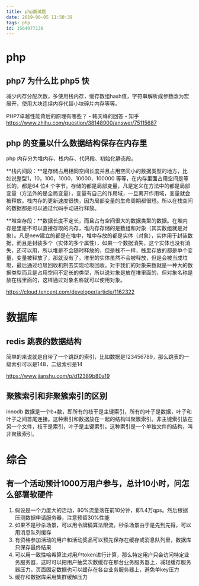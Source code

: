 ```yaml
---
title: php面试题
date: 2019-08-05 11:50:39
tags: php
id: 1564977130
---
```

# php
## php7 为什么比 php5 快

减少内存分配次数，多使用栈内存，缓存数组hash值，字符串解析成参数改为宏展开，使用大块连续内存代替小块碎片内存等等。

PHP7卓越性能背后的原理有哪些？ - 韩天峰的回答 - 知乎
https://www.zhihu.com/question/38148900/answer/75115687

## php 的变量以什么数据结构保存在内存里

php 内存分为堆内存、栈内存、代码段、初始化静态段。

**栈内间段：**是存储占用相同空间长度并且占用空间小的数据类型的地方，比如说整型1，10，100，1000，10000，100000 等等，在内存里面占用空间是等长的，都是64 位4 个字节。存储的都是局部变量，凡是定义在方法中的都是局部变量（方法外的是全局变量），变量有自己的作用域，一旦离开作用域，变量就会被释放。栈内存的更新速度很快，因为局部变量的生命周期都很短。所以在栈空间的数据都是可以通过代码手动进行释放。

**堆空存段：**数据长度不定长，而且占有空间很大的数据类型的数据。在堆内存是里是不可以直接存取的内存，堆内存存储的是数组和对象（其实数组就是对象）。凡是new建立的都是在堆中，堆中存放的都是实体（对象），实体用于封装数据，而且是封装多个（实体的多个属性），如果一个数据消失，这个实体也没有消失，还可以用，所以堆是不会随时释放的，但是栈不一样，栈里存放的都是单个变量，变量被释放了，那就没有了。堆里的实体虽然不会被释放，但是会被当成垃圾，最后通过垃圾回收机制去实现垃圾回收。对于我们的对象来数就是一种大的数据类型而且是占用空间不定长的类型，所以说对象是放在堆里面的，但对象名称是放在栈里面的，这样通过对象名称就可以使用对象。

https://cloud.tencent.com/developer/article/1162322

# 数据库
## redis 跳表的数据结构
简单的来说就是自带了一个跳跃的索引，比如数据是123456789，那么跳表的一级索引可以是148，二级索引是14

https://www.jianshu.com/p/d12389b80a19

## 聚簇索引和非聚簇索引的区别
innodb 数据是一个b+数，即所有的枝干是主键索引，所有的叶子是数据，叶子和叶子之间首尾连接。这种索引和数据放在一起的结构叫聚簇索引。非主键索引放在另一个文件，枝干是索引，叶子是主键索引。这种索引是一个单独文件的结构，叫非聚簇索引。

# 综合
## 有一个活动预计1000万用户参与，总计10小时，问怎么部署软硬件
1. 假设是一个力度大的活动，80%流量落在前10分钟，即1.4万qps。然后根据压测数据申请服务器，注意预留30%性能
2. 如果不是秒杀场景，可以用令牌桶算法限流。秒杀场景由于是先到先得，可以用消息队列缓存
3. 有资格参加活动的用户和活动奖品可以预先保存在缓存或消息队列里，数据库只保存最终结果
4. 可以用一致性哈希算法对用户token进行计算，那么特定用户只会访问特定业务服务器，这时可以把用户抽奖次数缓存在那台业务服务器上，减轻缓存服务器压力。页面固定数据也可以缓存在各台业务服务器上，避免单key压力
5. 缓存和数据库采用集群缓解压力
